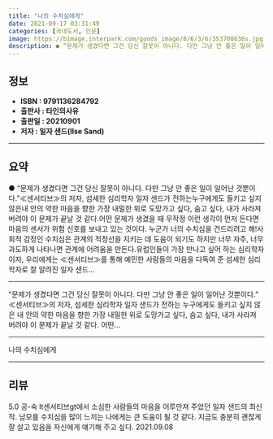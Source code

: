 ```yaml
---
title: "나의 수치심에게"
date: 2021-09-17 03:31:49
categories: [국내도서, 인문]
image: https://bimage.interpark.com/goods_image/8/6/3/6/353708636s.jpg
description: ● “문제가 생겼다면 그건 당신 잘못이 아니다. 다만 그냥 안 좋은 일이 일어난 것뿐이다.”≪센서티브≫의 저자, 섬세한 심리학자 일자 샌드가 전하는누구에게도 들키고 싶지 않은내 안의 약한 마음을 향한 가장 내밀한 위로 도망가고 싶다, 숨고 싶다, 내가 사라져 버려야 이 문제가 끝날 것
---
```


## **정보**

- **ISBN : 9791136284792**
- **출판사 : 타인의사유**
- **출판일 : 20210901**
- **저자 : 일자 샌드(Ilse Sand)**

------



## **요약**

●  “문제가 생겼다면 그건 당신 잘못이 아니다. 다만 그냥 안 좋은 일이 일어난 것뿐이다.”≪센서티브≫의 저자, 섬세한 심리학자 일자 샌드가 전하는누구에게도 들키고 싶지 않은내 안의 약한 마음을 향한 가장 내밀한 위로 도망가고 싶다, 숨고 싶다, 내가 사라져 버려야 이 문제가 끝날 것 같다.어떤 문제가 생겼을 때 무작정 이런 생각이 먼저 든다면 마음의 센서가 위험 신호를 보내고 있는 것이다. 누군가 너의 수치심을 건드리려고 해!사회적 감정인 수치심은 관계의 적정선을 지키는 데 도움이 되기도 하지만 너무 자주, 너무 과도하게 나타나면 관계에 어려움을 만든다.유럽인들이 가장 만나고 싶어 하는 심리학자이자, 우리에게는 ≪센서티브≫를 통해 예민한 사람들의 마음을 다독여 준 섬세한 심리학자로 잘 알려진 일자 샌드...

------

“문제가 생겼다면 그건 당신 잘못이 아니다. 
다만 그냥 안 좋은 일이 일어난 것뿐이다.”
≪센서티브≫의 저자, 섬세한 심리학자 일자 샌드가 전하는
누구에게도 들키고 싶지 않은
내 안의 약한 마음을 향한 가장 내밀한 위로
도망가고 싶다, 숨고 싶다, 내가 사라져 버려야 이 문제가 끝날 것 같다.
어떤... 

------


나의 수치심에게 

------


## **리뷰** 

5.0 공-숙 lt센서티브gt에서 소심한 사람들의 마음을 어루만져 주었던 일자 샌드의 최신작. 남모를 수치심을 많이 느끼는 나에게는 큰 도움이 될 것 같다. 지금도 충분히 괜찮게 잘 살고 있음을 자신에게 얘기해 주고 싶다. 2021.09.08 <br/>